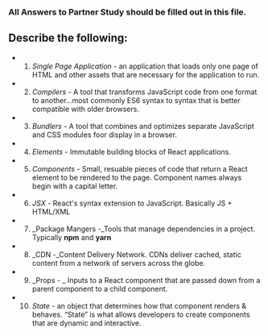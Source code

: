### All Answers to Partner Study should be filled out in this file.

## Describe the following:

 * 1. _Single Page Application -_ an application that loads only one page of HTML and other assets that are necessary for the application to run.
 * 2. _Compilers -_  A tool that transforms JavaScript code from one format to another...most commonly ES6 syntax to syntax that is better compatible with older browsers.
 * 3. _Bundlers -_ A tool that combines and optimizes separate JavaScript and CSS modules foor display in a browser.
 * 4. _Elements -_ Immutable building blocks of React applications.
 * 5. _Components -_ Small, resuable pieces of code that return a React element to be rendered to the page. Component names always begin with a capital letter.
 * 6. _JSX -_ React's syntax extension to JavaScript. Basically JS + HTML/XML 
 * 7. _Package Mangers -_Tools that manage dependencies in a project. Typically **npm** and **yarn** 
 * 8. _CDN -_Content Delivery Network. CDNs deliver cached, static content from a network of servers across the globe.
 * 9. _Props - _ Inputs to a React component that are passed down from a parent component to a child component.
 * 10. _State -_ an object that determines how that component renders & behaves. “State” is what allows developers to create components that are dynamic and interactive.